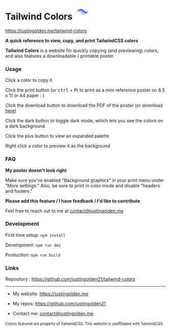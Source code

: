 # Tailwind Colors <img src="docs/img/icon.svg" width="48px">

https://justingolden.me/tailwind-colors

**A quick reference to view, copy, and print TailwindCSS colors**

**Tailwind Colors** is a website for quickly copying (and previewing) colors, and also features a downloadable / printable poster.

### Usage

Click a color to copy it

Click the print button (or <kbd>ctrl</kbd> + <kbd>P</kbd>) to print as a mini reference poster on 8.5 x 11 or A4 paper : )

Click the download button to download the PDF of the poster (or download [here](https://github.com/justingolden21/tailwind-colors/raw/master/docs/poster/tailwind_colors.pdf))

Click the dark button to toggle dark mode, which lets you see the colors on a dark background

Click the plus button to view an expanded palette

Right click a color to preview it as the background

### FAQ

**My poster doesn't look right**

Make sure you've enabled "Background graphics" in your print menu under "More settings." Also, be sure to print in color mode and disable "headers and footers."

**Please add this feature / I have feedback / I'd like to contribute**

Feel free to reach out to me at contact@justingolden.me

### Development

First time setup: `npm install`

Development: `npm run dev`

Production: `npm run build`

### Links

Repository : https://github.com/justingolden21/tailwind-colors

<hr>

- My website: https://justingolden.me

- My repos: https://github.com/justingolden21

- Contact me: contact@justingolden.me

<small>Colors featured are property of TailwindCSS. This website is unaffiliated with TailwindCSS.</small>
